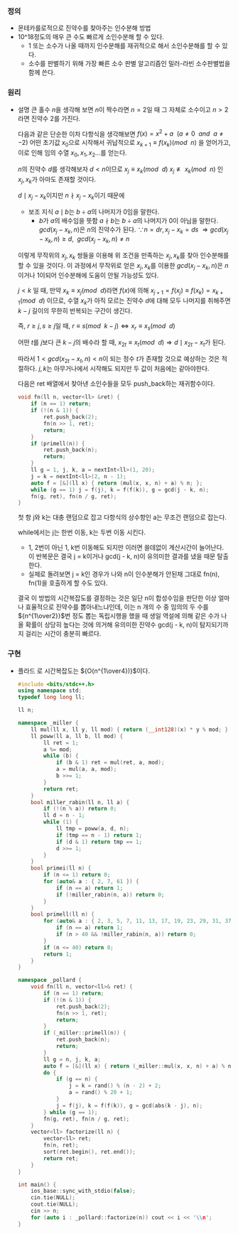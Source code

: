 ### 정의
- 몬테카를로적으로 진약수를 찾아주는 인수분해 방법
- 10^18정도의 매우 큰 수도 빠르게 소인수분해 할 수 있다.
    - 1 또는 소수가 나올 때까지 인수분해를 재귀적으로 해서 소인수분해를 할 수 있다.
    - 소수를 판별하기 위해 가장 빠른 소수 판별 알고리즘인 밀러-라빈 소수판별법을 함께 쓴다.

### 원리
- 설명
    큰 홀수 ${n}$을 생각해 보면
    ${n}$이 짝수라면 ${n = 2}$일 때 그 자체로 소수이고
    ${n > 2}$라면 진약수 ${2}$를 가진다.
		
    다음과 같은 단순한 이차 다항식을 생각해보면
    ${f(x) = x^2 + a \ \ (a≠0 \ \ and \ \ a ≠ -2)}$
    어떤 초기값 ${x_0}$으로 시작해서 귀납적으로
    ${x_{k + 1} \equiv f(x_k)(mod \ \ n)}$
    을 얻어가고, 이로 인해 임의 수열 ${x_0, x_1, x_2\dots}$를 얻는다.
		
    ${n}$의 진약수 ${d}$를 생각해보자
    ${d < n}$이므로
    ${x_j \equiv x_k(mod \ \ d)}$
    ${x_j \not\equiv x_k(mod \ \ n)}$
    인 ${x_j, x_k}$가 아마도 존재할 것이다.
	
    ${d\mid x_j-x_k}$이지만 ${n\nmid x_j - x_k}$이기 때문에
    - 보조 지식
        ${a\mid b}$는 ${b \div a}$의 나머지가 ${0}$임을 말한다.
        - ${b}$가 ${a}$의 배수임을 뜻함
        ${a\nmid b}$는 ${b \div a}$의 나머지가 ${0}$이 아님을 말한다.
    ${gcd(x_j-x_k, n)}$은 ${n}$의 진약수가 된다.
    ${∵ n = dr, x_j - x_k = ds}$
    ${\Rightarrow gcd(x_j - x_k, n) \ge d, \ \ gcd(x_j-x_k, n) \ne n}$
	
    이렇게 무작위의 ${x_j, x_k}$ 쌍들을 이용해 위 조건을 만족하는 ${x_j, x_k}$를 찾아 인수분해를 할 수 있을 것이다.
    이 과정에서 무작위로 얻은 ${x_j, x_k}$를 이용한 ${gcd(x_j - x_k, n)}$은 ${n}$이거나 ${1}$이되어 인수분해에 도움이 안될 가능성도 있다.
	
    ${j < k}$ 일 때, 만약 ${x_k \equiv x_j(mod \ \ d)}$라면 ${f(x)}$에 의해
    ${x_{j + 1} = f(x_j) \equiv f(x_k) = x_{k + 1} (mod \ \ d)}$
    이므로, 수열 ${x_k}$가 아직 모르는 진약수 ${d}$에 대해 모두 나머지를 취해주면 ${k-j}$ 길이의 무한히 반복되는 구간이 생긴다.
	
    즉, ${r \ge j, s \ge j}$일 때,
    ${r \equiv s(mod \ \ k-j) \Leftrightarrow x_r\equiv x_s(mod \ \ d)}$
	
    어떤 ${t}$를 ${j}$보다 큰 ${k - j}$의 배수라 할 때,
    ${x_{2t} \equiv x_t(mod \ \ d) \Rightarrow d\mid x_{2t} - x_t}$가 된다.
	
    따라서 ${1 < gcd(x_{2t} - x_t, n) < n}$이 되는 정수 ${t}$가 존재할 것으로 예상하는 것은 적절하다.
    ${j, k}$는 아무거나에서 시작해도 되지만 두 값이 처음에는 같아야한다.
	
    다음은 ret 배열에서 찾아낸 소인수들을 모두 push_back하는 재귀함수이다.
    ```cpp
    void fn(ll n, vector<ll> &ret) {
    	if (n == 1) return;
    	if (!(n & 1)) {
    		ret.push_back(2);
    		fn(n >> 1, ret);
    		return;
    	}
    	if (primell(n)) {
    		ret.push_back(n);
    		return;
    	}
    	ll g = 1, j, k, a = nextInt<ll>(1, 20);
    	j = k = nextInt<ll>(2, n - 1);
    	auto f = [&](ll x) { return (mul(x, x, n) + a) % n; };
    	while (g == 1) j = f(j), k = f(f(k)), g = gcd(j - k, n);
    	fn(g, ret), fn(n / g, ret);
    }
    ```
	
    첫 항 j와 k는 대충 랜덤으로 잡고 다항식의 상수항인 a는 무조건 랜덤으로 잡는다.
	
    while에서는 j는 한번 이동, k는 두번 이동 시킨다.
    - 1, 2번이 아닌 1, k번 이동해도 되지만 이러면 쓸데없이 계산시간이 늘어난다.
    이 반복문은 결국 j = k이거나 gcd(j - k, n)이 유의미한 결과를 냈을 때문 탈출한다.
    - 실제로 돌려보면 j = k인 경우가 나와 n이 인수분해가 안된채 그대로 fn(n), fn(1)을 호출하게 할 수도 있다.
	
    결국 이 방법의 시간복잡도를 결정하는 것은 일단 n이 합성수임을 판단한 이상 얼마나 효율적으로 진약수를 뽑아내느냐인데, 이는 n 개의 수 중 임의의 두 수를 ${n^{1\over2}}$번 정도 뽑는 독립시행을 했을 때 생일 역설에 의해 같은 수가 나올 확률이 상당히 높다는 것에 의거해 유의미한 진약수 gcd(j - k, n)이 탐지되기까지 걸리는 시간이 충분히 빠르다.

### 구현
- 플라드 로
    시간복잡도는 ${O(n^{1\over4})}$이다.
    ```cpp
    #include <bits/stdc++.h>
    using namespace std;
    typedef long long ll;
    
    ll n;
    
    namespace _miller {
    	ll mul(ll x, ll y, ll mod) { return (__int128)(x) * y % mod; }
    	ll poww(ll a, ll b, ll mod) {
    		ll ret = 1;
    		a %= mod;
    		while (b) {
    			if (b & 1) ret = mul(ret, a, mod);
    			a = mul(a, a, mod);
    			b >>= 1;
    		}
    		return ret;
    	}
    	bool miller_rabin(ll n, ll a) {
    		if (!(n % a)) return 0;
    		ll d = n - 1;
    		while (1) {
    			ll tmp = poww(a, d, n);
    			if (tmp == n - 1) return 1;
    			if (d & 1) return tmp == 1;
    			d >>= 1;
    		}
    	}
    	bool primei(ll n) {
    		if (n <= 1) return 0;
    		for (auto& a : { 2, 7, 61 }) {
    			if (n == a) return 1;
    			if (!miller_rabin(n, a)) return 0;
    		}
    	}
    	bool primell(ll n) {
    		for (auto& a : { 2, 3, 5, 7, 11, 13, 17, 19, 23, 29, 31, 37 }) {
    			if (n == a) return 1;
    			if (n > 40 && !miller_rabin(n, a)) return 0;
    		}
    		if (n <= 40) return 0;
    		return 1;
    	}
    }
    
    namespace _pollard {
    	void fn(ll n, vector<ll>& ret) {
    		if (n == 1) return;
    		if (!(n & 1)) {
    			ret.push_back(2);
    			fn(n >> 1, ret);
    			return;
    		}
    		if (_miller::primell(n)) {
    			ret.push_back(n);
    			return;
    		}
    		ll g = n, j, k, a;
    		auto f = [&](ll x) { return (_miller::mul(x, x, n) + a) % n; };
    		do {
    			if (g == n) {
    				j = k = rand() % (n - 2) + 2;
    				a = rand() % 20 + 1;
    			}
    			j = f(j), k = f(f(k)), g = gcd(abs(k - j), n);
    		} while (g == 1);
    		fn(g, ret), fn(n / g, ret);
    	}
    	vector<ll> factorize(ll n) {
    		vector<ll> ret;
    		fn(n, ret);
    		sort(ret.begin(), ret.end());
    		return ret;
    	}
    }
    
    int main() {
    	ios_base::sync_with_stdio(false);
    	cin.tie(NULL);
    	cout.tie(NULL);
    	cin >> n;
    	for (auto i : _pollard::factorize(n)) cout << i << '\\n';
    }
    ```